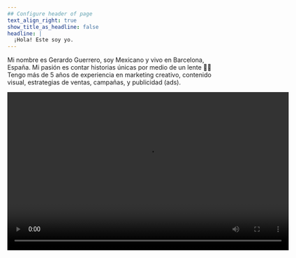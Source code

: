 ```yaml
---
## Configure header of page
text_align_right: true
show_title_as_headline: false
headline: |
  ¡Hola! Este soy yo. 
---
```


<!-- this is a subheadline -->
Mi nombre es Gerardo Guerrero, soy Mexicano y vivo en Barcelona, España. Mi pasión es contar historias únicas por medio de un lente 📸🎥 Tengo más de 5 años de experiencia en marketing creativo, contenido visual, estrategias de ventas, campañas, y publicidad (ads). 

<video controls width="640" height="360">
  <source src="intro_gera.mp4" type="video/mp4">
  Gerardo Guerrero - quien soy yo
</video>


